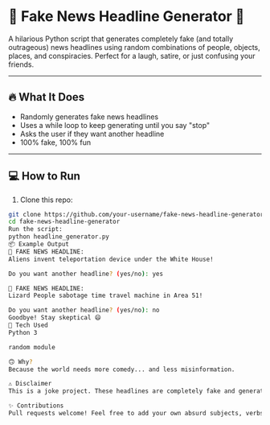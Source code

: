 # 📰 Fake News Headline Generator 🤯

A hilarious Python script that generates completely fake (and totally outrageous) news headlines using random combinations of people, objects, places, and conspiracies. Perfect for a laugh, satire, or just confusing your friends.

---

## 🔥 What It Does

- Randomly generates fake news headlines
- Uses a while loop to keep generating until you say "stop"
- Asks the user if they want another headline
- 100% fake, 100% fun

---

## 💻 How to Run

1. Clone this repo:

```bash
git clone https://github.com/your-username/fake-news-headline-generator.git
cd fake-news-headline-generator
Run the script:
python headline_generator.py
📦 Example Output
📰 FAKE NEWS HEADLINE:
Aliens invent teleportation device under the White House!

Do you want another headline? (yes/no): yes

📰 FAKE NEWS HEADLINE:
Lizard People sabotage time travel machine in Area 51!

Do you want another headline? (yes/no): no
Goodbye! Stay skeptical 😄
🧠 Tech Used
Python 3

random module

🙃 Why?
Because the world needs more comedy... and less misinformation.

⚠️ Disclaimer
This is a joke project. These headlines are completely fake and generated randomly. Don’t believe everything you read — especially this!

✨ Contributions
Pull requests welcome! Feel free to add your own absurd subjects, verbs, and conspiracy theories.

